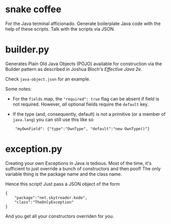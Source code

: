 # snake coffee

For the Java terminal afficionado. Generate boilerplate Java code with the help
of these scripts. Talk with the scripts via JSON.

# builder.py

Generates Plain Old Java Objects (POJO) available for construction via the
Builder pattern as described in Joshua Bloch's _Effective Java 2e_.

Check `java-object.json` for an example.

Some notes:

 - For the `fields` map, the `"required": true` flag can be absent if field is
   not required. However, _all_ optional fields require the `default` key.
 - If the type (and, consequently, default) is not a primitive (or a member of 
   `java.lang`) you can still use this like so

        "myOwnField": {"type":"OwnType", "default":"new OwnType()"}

# exception.py

Creating your own Exceptions in Java is tedious. Most of the time, it's
sufficient to just override a bunch of constructors and then poof! The only
variable thing is the package name and the class name.

Hence this script! Just pass a JSON object of the form

    {
        "package":"net.skytreader.kode",
        "class":"TheOnlyException"
    }

And you get all your constructors overriden for you.
